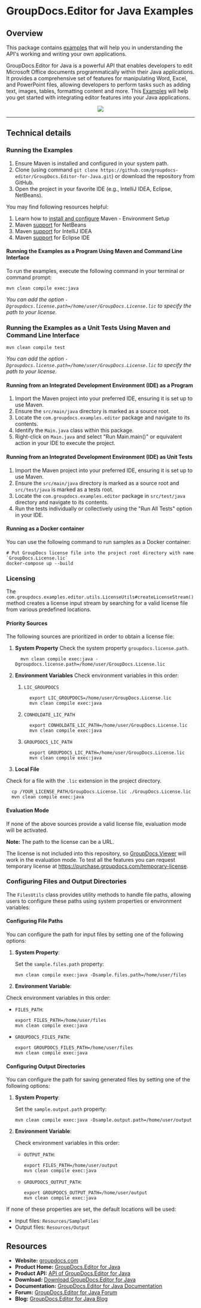 # GroupDocs.Editor for Java Examples

## Overview

This package contains [examples](https://github.com/groupdocs-editor/GroupDocs.Editor-for-Java/tree/master/Examples) that will help you in understanding the API's working and writing your own applications.

GroupDocs.Editor for Java is a powerful API that enables developers to edit Microsoft Office documents programmatically within their Java applications. It provides a comprehensive set of features for manipulating Word, Excel, and PowerPoint files, allowing developers to perform tasks such as adding text, images, tables, formatting content and more. This [Examples](https://github.com/groupdocs-editor/GroupDocs.Editor-for-Java/tree/master/Examples) will help you get started with integrating editor features into your Java applications.

<p align="center">

<a title="Download complete GroupDocs.Editor for Java source code" href="https://github.com/groupdocs-editor/GroupDocs.Editor-for-Java/archive/master.zip">
	<img src="https://raw.github.com/AsposeExamples/java-examples-dashboard/master/images/downloadZip-Button-Large.png" />
  </a>
</p>

---

## Technical details

### Running the Examples

1. Ensure Maven is installed and configured in your system path.
2. Clone (using command `git clone https://github.com/groupdocs-editor/GroupDocs.Editor-for-Java.git`) or download the repository from GitHub.
3. Open the project in your favorite IDE (e.g., IntelliJ IDEA, Eclipse, NetBeans).

You may find following resources helpful:

1. Learn how to [install and configure](http://www.tutorialspoint.com/maven/maven_environment_setup.htm) Maven - Environment Setup
2. Maven [support](http://www.tutorialspoint.com/maven/maven_netbeans.htm) for NetBeans
3. Maven [support](http://www.tutorialspoint.com/maven/maven_intellij_idea.htm) for IntelliJ IDEA
4. Maven [support](http://www.tutorialspoint.com/maven/maven_eclispe_ide.htm) for Eclipse IDE

#### Running the Examples as a Program Using Maven and Command Line Interface

To run the examples, execute the following command in your terminal or command prompt:
```shell
mvn clean compile exec:java
```

_You can add the option `-Dgroupdocs.license.path=/home/user/GroupDocs.License.lic` to specify the path to your license._

### Running the Examples as a Unit Tests Using Maven and Command Line Interface

```shell
mvn clean compile test
```

_You can add the option `-Dgroupdocs.license.path=/home/user/GroupDocs.License.lic` to specify the path to your license._

#### Running from an Integrated Development Environment (IDE) as a Program

1. Import the Maven project into your preferred IDE, ensuring it is set up to use Maven.
2. Ensure the `src/main/java` directory is marked as a source root.
3. Locate the `com.groupdocs.examples.editor` package and navigate to its contents.
4. Identify the `Main.java` class within this package.
5. Right-click on `Main.java` and select "Run Main.main()" or equivalent action in your IDE to execute the project.

#### Running from an Integrated Development Environment (IDE) as Unit Tests

1. Import the Maven project into your preferred IDE, ensuring it is set up to use Maven.
2. Ensure the `src/main/java` directory is marked as a source root and `src/test/java` is marked as a tests root.
3. Locate the `com.groupdocs.examples.editor` package in `src/test/java` directory and navigate to its contents.
4. Run the tests individually or collectively using the "Run All Tests" option in your IDE.

#### Running as a Docker container

You can use the following command to run samples as a Docker container:

```shell
# Put GroupDocs license file into the project root directory with name `GroupDocs.License.lic`
docker-compose up --build
```

### Licensing

The `com.groupdocs.examples.editor.utils.LicenseUtils#createLicenseStream()` method creates a license input stream by searching for a valid license file from various predefined locations.

#### Priority Sources

The following sources are prioritized in order to obtain a license file:

1. **System Property**
  Check the system property `groupdocs.license.path`.

    ```shell
      mvn clean compile exec:java -Dgroupdocs.license.path=/home/user/GroupDocs.License.lic
    ```

2. **Environment Variables**
  Check environment variables in this order:

    1. `LIC_GROUPDOCS`
   
       ```shell
         export LIC_GROUPDOCS=/home/user/GroupDocs.License.lic
         mvn clean compile exec:java
       ```
    
    2. `CONHOLDATE_LIC_PATH`
   
       ```shell
         export CONHOLDATE_LIC_PATH=/home/user/GroupDocs.License.lic
         mvn clean compile exec:java
       ```
       
    3. `GROUPDOCS_LIC_PATH`
   
       ```shell
         export GROUPDOCS_LIC_PATH=/home/user/GroupDocs.License.lic
         mvn clean compile exec:java
       ```
       
3. **Local File**

  Check for a file with the `.lic` extension in the project directory.

  ```shell
    cp /YOUR_LICENSE_PATH/GroupDocs.License.lic ./GroupDocs.License.lic
    mvn clean compile exec:java
  ```

#### Evaluation Mode

If none of the above sources provide a valid license file, evaluation mode will be activated.

**Note:** The path to the license can be a URL.

The license is not included into this repository, so [GroupDocs.Viewer](https://groupdocs.com) will work in the evaluation mode.
To test all the features you can request temporary license at https://purchase.groupdocs.com/temporary-license.

### Configuring Files and Output Directories

The `FilesUtils` class provides utility methods to handle file paths, allowing users to configure these paths using system properties or environment variables:

#### Configuring File Paths

You can configure the path for input files by setting one of the following options:

1. **System Property**: 
   
   Set the `sample.files.path` property:

     ```shell
     mvn clean compile exec:java -Dsample.files.path=/home/user/files
     ```
2. **Environment Variable**:
  
  Check environment variables in this order:

   - `FILES_PATH`:
     ```shell
     export FILES_PATH=/home/user/files
     mvn clean compile exec:java
     ```

   - `GROUPDOCS_FILES_PATH`:
     ```shell
     export GROUPDOCS_FILES_PATH=/home/user/files
     mvn clean compile exec:java
     ```

#### Configuring Output Directories

You can configure the path for saving generated files by setting one of the following options:

1. **System Property**:

   Set the `sample.output.path` property:

     ```shell
     mvn clean compile exec:java -Dsample.output.path=/home/user/output
     ```
2. **Environment Variable**:

    Check environment variables in this order:
    
    - `OUTPUT_PATH`:
      ```shell
      export FILES_PATH=/home/user/output
      mvn clean compile exec:java
      ```

    - `GROUPDOCS_OUTPUT_PATH`:
      ```shell
      export GROUPDOCS_OUTPUT_PATH=/home/user/output
      mvn clean compile exec:java
      ```

If none of these properties are set, the default locations will be used:

* Input files: `Resources/SampleFiles`
* Output files: `Resources/Output`

## Resources

+ **Website:** [groupdocs.com](http://groupdocs.com)
+ **Product Home:** [GroupDocs.Editor for Java](https://products.groupdocs.com/editor/java/)
+ **Product API:** [API of GroupDocs.Editor for Java](https://reference.groupdocs.com/editor/java/)
+ **Download:** [Download GroupDocs.Editor for Java](https://releases.groupdocs.com/editor/java/)
+ **Documentation:** [GroupDocs.Editor for Java Documentation](https://docs.groupdocs.com/editor/java/)
+ **Forum:** [GroupDocs.Editor for Java Forum](https://forum.groupdocs.com/c/editor/20)
+ **Blog:** [GroupDocs.Editor for Java Blog](https://blog.groupdocs.com/categories/groupdocs.editor-product-family/)

